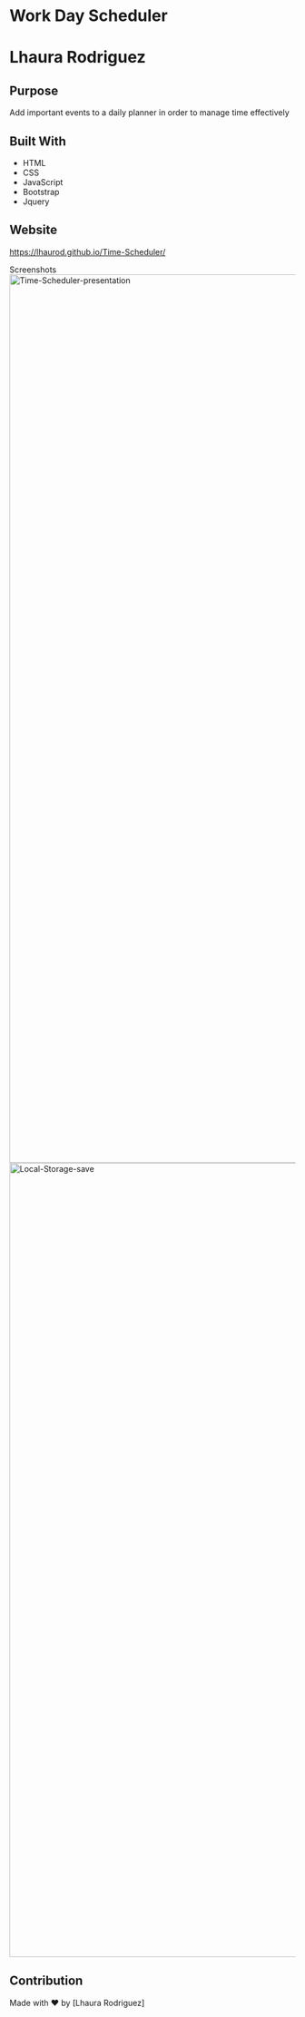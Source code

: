 # Work Day Scheduler 

# Lhaura Rodriguez

## Purpose
Add important events to a daily planner in order to manage time effectively

## Built With
* HTML
* CSS
* JavaScript
* Bootstrap 
* Jquery

## Website
https://lhaurod.github.io/Time-Scheduler/

Screenshots
<img width="1566" alt="Time-Scheduler-presentation" src="https://user-images.githubusercontent.com/106787987/183313648-4ac2dbb8-f004-46f1-b7d3-57fab3af0770.png">
<img width="1400" alt="Local-Storage-save" src="https://user-images.githubusercontent.com/106787987/183313655-0c36dd13-f121-49b0-ba2a-5377500cc6bc.png">



## Contribution
Made with ❤️ by [Lhaura Rodriguez]